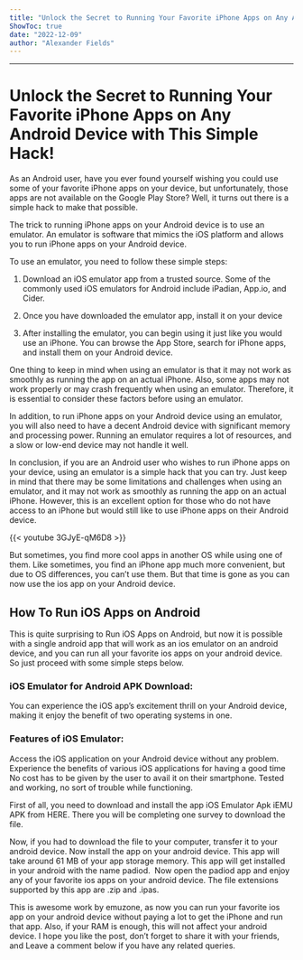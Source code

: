 ```yaml
---
title: "Unlock the Secret to Running Your Favorite iPhone Apps on Any Android Device with This Simple Hack!"
ShowToc: true 
date: "2022-12-09"
author: "Alexander Fields"
---
```

*****
# Unlock the Secret to Running Your Favorite iPhone Apps on Any Android Device with This Simple Hack!

As an Android user, have you ever found yourself wishing you could use some of your favorite iPhone apps on your device, but unfortunately, those apps are not available on the Google Play Store? Well, it turns out there is a simple hack to make that possible.

The trick to running iPhone apps on your Android device is to use an emulator. An emulator is software that mimics the iOS platform and allows you to run iPhone apps on your Android device.

To use an emulator, you need to follow these simple steps:

1. Download an iOS emulator app from a trusted source. Some of the commonly used iOS emulators for Android include iPadian, App.io, and Cider.

2. Once you have downloaded the emulator app, install it on your device

3. After installing the emulator, you can begin using it just like you would use an iPhone. You can browse the App Store, search for iPhone apps, and install them on your Android device.

One thing to keep in mind when using an emulator is that it may not work as smoothly as running the app on an actual iPhone. Also, some apps may not work properly or may crash frequently when using an emulator. Therefore, it is essential to consider these factors before using an emulator.

In addition, to run iPhone apps on your Android device using an emulator, you will also need to have a decent Android device with significant memory and processing power. Running an emulator requires a lot of resources, and a slow or low-end device may not handle it well.

In conclusion, if you are an Android user who wishes to run iPhone apps on your device, using an emulator is a simple hack that you can try. Just keep in mind that there may be some limitations and challenges when using an emulator, and it may not work as smoothly as running the app on an actual iPhone. However, this is an excellent option for those who do not have access to an iPhone but would still like to use iPhone apps on their Android device.

{{< youtube 3GJyE-qM6D8 >}} 



But sometimes, you find more cool apps in another OS while using one of them. Like sometimes, you find an iPhone app much more convenient, but due to OS differences, you can’t use them. But that time is gone as you can now use the ios app on your Android device.

 
## How To Run iOS Apps on Android


This is quite surprising to Run iOS Apps on Android, but now it is possible with a single android app that will work as an ios emulator on an android device, and you can run all your favorite ios apps on your android device. So just proceed with some simple steps below.

 
### iOS Emulator for Android APK Download:


You can experience the iOS app’s excitement thrill on your Android device, making it enjoy the benefit of two operating systems in one.

 
### Features of iOS Emulator:
 

Access the iOS application on your Android device without any problem.
Experience the benefits of various iOS applications for having a good time
No cost has to be given by the user to avail it on their smartphone.
Tested and working, no sort of trouble while functioning.

 

First of all, you need to download and install the app iOS Emulator Apk iEMU APK from HERE. There you will be completing one survey to download the file.

Now, if you had to download the file to your computer, transfer it to your android device.
Now install the app on your android device. This app will take around 61 MB of your app storage memory.
This app will get installed in your android with the name padiod. 
Now open the padiod app and enjoy any of your favorite ios apps on your android device.
The file extensions supported by this app are .zip and .ipas.



This is awesome work by emuzone, as now you can run your favorite ios app on your android device without paying a lot to get the iPhone and run that app. Also, if your RAM is enough, this will not affect your android device. I hope you like the post, don’t forget to share it with your friends, and Leave a comment below if you have any related queries. 





